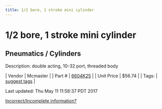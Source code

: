 ```yaml
---
title: 1/2 bore, 1 stroke mini cylinder
---
```


# 1/2 bore, 1 stroke mini cylinder
## Pneumatics / Cylinders
Description: 	double acting, 10-32 port, threaded body 

| Vendor | Mcmaster | 
| Part # | [6604K25](https://www.mcmaster.com/#6604K25) | 
| Unit Price | $56.74 | 
| Tags: | [suggest tags](https://docs.google.com/forms/d/e/1FAIpQLSeWyY8v3RgOty-MyWmh9U0iivNYN_molChYyS-0U-o-kOAv_g/viewform) | 

Last updated: Thu May 11 11:58:37 PDT 2017

 [Incorrect/Incomplete information?](https://docs.google.com/forms/d/e/1FAIpQLSeWyY8v3RgOty-MyWmh9U0iivNYN_molChYyS-0U-o-kOAv_g/viewform)